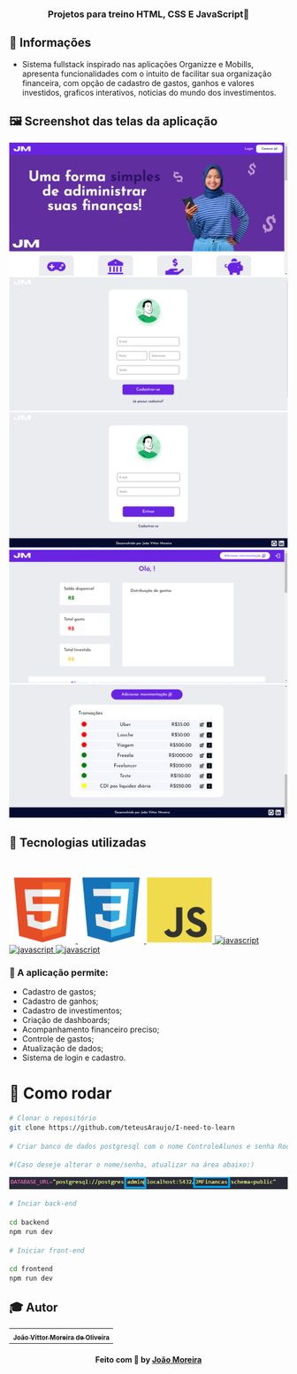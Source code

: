 <h3 align="center">
  Projetos para treino HTML, CSS E JavaScript📝
</h3>

## 🔖 Informações

- Sistema fullstack inspirado nas aplicações Organizze e Mobills, apresenta funcionalidades com o intuito de facilitar sua organização financeira, com opção de cadastro de gastos, ganhos e valores investidos, graficos interativos, noticias do mundo dos investimentos.

## 🖼 Screenshot das telas da aplicação

<img src="/projeto/home.PNG" alt="">

<img src="/projeto/cadastro.PNG" alt="">

<img src="/projeto/login.PNG" alt="">

<img src="/projeto/dash1.PNG" alt="">

<img src="/projeto/dash2.PNG" alt="">
<br/>


## 🚀 Tecnologias utilizadas 

<br/>
<p align="left">
  <a href="https://developer.mozilla.org/pt-BR/docs/Web/HTML" target="_blank">
    <img
      src="https://raw.githubusercontent.com/devicons/devicon/master/icons/html5/html5-original.svg"
      alt="HTML5"
      width="120"
      height="120"
    />
  </a>

  <a href="https://developer.mozilla.org/pt-BR/docs/Web/CSS" target="_blank">
    <img
      src="https://raw.githubusercontent.com/devicons/devicon/master/icons/css3/css3-original.svg"
      alt="Css3"
      width="120"
      height="120"
    />
  </a>
  
  <a href="https://nextjs.org/docs" target="_blank">
    <img
      src="https://raw.githubusercontent.com/devicons/devicon/master/icons/javascript/javascript-original.svg"
      alt="javascript"
      width="120"
      height="120"
    />
  </a>

  <a href="https://nodejs.org/en/docs" target="_blank">
    <img
      src="https://w7.pngwing.com/pngs/87/586/png-transparent-next-js-hd-logo.png"
      alt="javascript"
      width="120"
      height="120"
    />
  </a>
  <a href="https://developer.mozilla.org/en-US/docs/Web/JavaScript" target="_blank">
    <img
      src="https://seeklogo.com/images/N/nodejs-logo-FBE122E377-seeklogo.com.png"
      alt="javascript"
      width="120"
      height="120"
    />
  </a>
  <a href="https://www.digitalocean.com/community/tutorials/how-to-build-a-rest-api-with-prisma-and-postgresql" target="_blank">
    <img
      src="https://upload.wikimedia.org/wikipedia/commons/thumb/2/29/Postgresql_elephant.svg/540px-Postgresql_elephant.svg.png"
      alt="javascript"
      width="120"
      height="120"
    />
  </a>



</p>


### :memo: A aplicação permite:

*   Cadastro de gastos;
*   Cadastro de ganhos;
*   Cadastro de investimentos;
*   Criação de dashboards;
*   Acompanhamento financeiro preciso;
*   Controle de gastos;
*   Atualização de dados;
*   Sistema de login e cadastro.


# 👷 Como rodar

```bash
# Clonar o repositório
git clone https://github.com/teteusAraujo/I-need-to-learn

# Criar banco de dados postgresql com o nome ControleAlunos e senha Root. 

#(Caso deseje alterar o nome/senha, atualizar na área abaixo:)
```
<img src="/projeto/env.png" alt="Imagem da tela de calculo de IMC com um desenho obeso">

```bash
# Inciar back-end

cd backend
npm run dev

# Iniciar front-end

cd frontend
npm run dev
```


## :mortar_board: Autor

<table align="center">
    <tr>
        <td align="center">
            <a href="https://github.com/JoaoVMoreira">
                <sub><b>João Vittor Moreira de Oliveira</b></sub>
            </a>
        </td>    
    </tr>
</table>
<h4 align="center">
   Feito com 💜 by  <a href="https://www.linkedin.com/in/jvittormoreira/" target="_blank"> João Moreira </a>
</h4>
